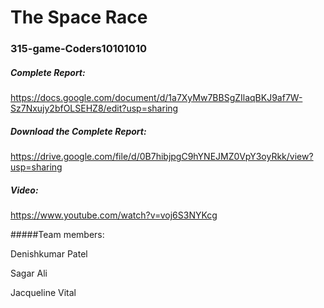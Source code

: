 # The Space Race
### 315-game-Coders10101010

##### Complete Report:

https://docs.google.com/document/d/1a7XyMw7BBSgZIlaqBKJ9af7W-Sz7Nxujy2bfOLSEHZ8/edit?usp=sharing

##### Download the Complete Report:

https://drive.google.com/file/d/0B7hibjpgC9hYNEJMZ0VpY3oyRkk/view?usp=sharing

##### Video:

https://www.youtube.com/watch?v=voj6S3NYKcg

#####Team members:

Denishkumar Patel

Sagar Ali

Jacqueline Vital

